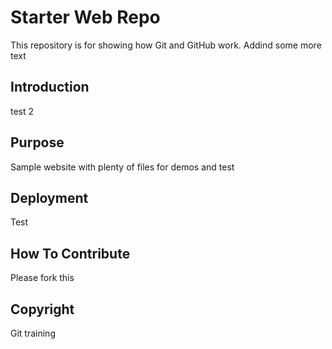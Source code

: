  # Starter Web Repo

This repository is for showing how Git and GitHub work. Addind some more text

## Introduction 

test 2

## Purpose

Sample website with plenty of files for demos and test

## Deployment

Test 

## How To Contribute

Please fork this

## Copyright

Git training
